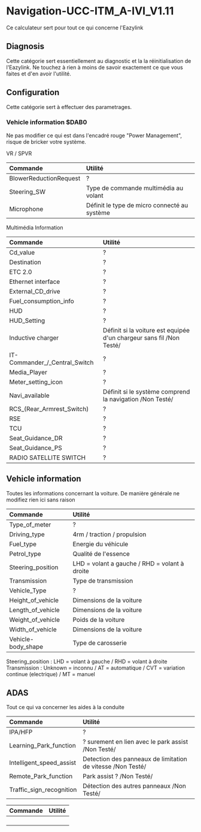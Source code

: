 # Navigation-UCC-ITM_A-IVI_V1.11
Ce calculateur sert pour tout ce qui concerne l'Eazylink

## Diagnosis
Cette catégorie sert essentiellement au diagnostic et la la réinitialisation de l'Eazylink. Ne touchez à rien à moins de savoir exactement ce que vous faites et d'en avoir l'utilité.

## Configuration
Cette catégorie sert à effectuer des parametrages.

### Vehicle information $DAB0
Ne pas modifier ce qui est dans l'encadré rouge "Power Management", risque de bricker votre système.

VR / SPVR

| Commande | Utilité |
| :---- |:---- |
| BlowerReductionRequest | ? |
| Steering_SW | Type de commande multimédia au volant |
| Microphone | Définit le type de micro connecté au système |


Multimédia Information

| Commande | Utilité |
| :---- |:---- |
| Cd_value | ? |
| Destination | ? |
| ETC 2.0 | ? |
| Ethernet interface | ? |
| External_CD_drive | ? |
| Fuel_consumption_info | ? |
| HUD | ? |
| HUD_Setting | ? |
| Inductive charger | Définit si la voiture est equipée d'un chargeur sans fil /Non Testé/ |
| IT-Commander_/_Central_Switch | ? |
| Media_Player | ?  |
| Meter_setting_icon | ? |
| Navi_available | Définit si le système comprend la navigation /Non Testé/ |
| RCS_(Rear_Armrest_Switch) | ? |
| RSE | ? |
| TCU | ? |
| Seat_Guidance_DR | ? |
| Seat_Guidance_PS | ? |
| RADIO SATELLITE SWITCH | ? |

## Vehicle information
Toutes les informations concernant la voiture. De manière générale ne modifiez rien ici sans raison

| Commande | Utilité |
| :---- |:---- |
| Type_of_meter | ? |
| Driving_type | 4rm / traction / propulsion |
| Fuel_type | Energie du véhicule |
| Petrol_type | Qualité de l'essence |
| Steering_position | LHD = volant a gauche / RHD = volant à droite |
| Transmission | Type de transmission |
| Vehicle_Type | ? |
| Height_of_vehicle | Dimensions de la voiture |
| Length_of_vehicle | Dimensions de la voiture |
| Weight_of_vehicle | Poids de la voiture |
| Width_of_vehicle | Dimensions de la voiture |
| Vehicle-body_shape | Type de carosserie |

Steering_position : LHD = volant à gauche / RHD = volant à droite
Transmission : Unknown = inconnu / AT = automatique / CVT = variation continue (electrique) / MT = manuel

## ADAS
Tout ce qui va concerner les aides à la conduite

| Commande | Utilité |
| :---- |:---- |
| IPA/HFP | ? |
| Learning_Park_function | ? surement en lien avec le park assist /Non Testé/ |
| Intelligent_speed_assist | Detection des panneaux de limitation de vitesse /Non Testé/ |
| Remote_Park_function | Park assist ? /Non Testé/ |
| Traffic_sign_recognition | Détection des autres panneaux /Non Testé/ |



| Commande | Utilité |
| :---- |:---- |
|  |  |
|  |  |
|  |  |
|  |  |
